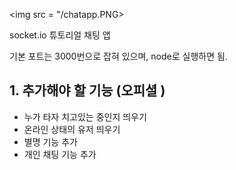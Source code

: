 <img src = "/chatapp.PNG>

socket.io 튜토리얼 채팅 앱

기본 포트는 3000번으로 잡혀 있으며, node로 실행하면 됨.

## 1. 추가해야 할 기능 (오피셜 )
- 누가 타자 치고있는 중인지 띄우기
- 온라인 상태의 유저 띄우기
- 별명 기능 추가
- 개인 채팅 기능 추가
